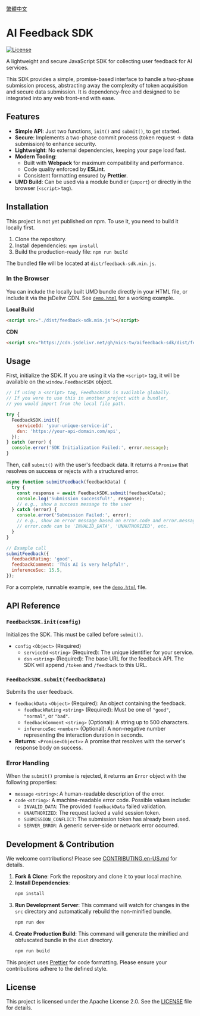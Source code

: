 [繁體中文](./README.md)

# AI Feedback SDK

[![License](https://img.shields.io/badge/License-Apache_2.0-blue.svg)](https://opensource.org/licenses/Apache-2.0)

A lightweight and secure JavaScript SDK for collecting user feedback for AI services.

This SDK provides a simple, promise-based interface to handle a two-phase submission process, abstracting away the complexity of token acquisition and secure data submission. It is dependency-free and designed to be integrated into any web front-end with ease.

## Features

- **Simple API**: Just two functions, `init()` and `submit()`, to get started.
- **Secure**: Implements a two-phase commit process (token request -> data submission) to enhance security.
- **Lightweight**: No external dependencies, keeping your page load fast.
- **Modern Tooling**:
  - Built with **Webpack** for maximum compatibility and performance.
  - Code quality enforced by **ESLint**.
  - Consistent formatting ensured by **Prettier**.
- **UMD Build**: Can be used via a module bundler (`import`) or directly in the browser (`<script>` tag).

## Installation

This project is not yet published on npm. To use it, you need to build it locally first.

1.  Clone the repository.
2.  Install dependencies: `npm install`
3.  Build the production-ready file: `npm run build`

The bundled file will be located at `dist/feedback-sdk.min.js`.

### In the Browser

You can include the locally built UMD bundle directly in your HTML file, or include it via the jsDelivr CDN. See [`demo.html`](./demo.html) for a working example.

**Local Build**
```html
<script src="./dist/feedback-sdk.min.js"></script>
```

**CDN**
```html
<script src="https://cdn.jsdelivr.net/gh/nics-tw/aifeedback-sdk/dist/feedback-sdk.min.js"></script>
```

## Usage

First, initialize the SDK. If you are using it via the `<script>` tag, it will be available on the `window.FeedbackSDK` object.

```javascript
// If using a <script> tag, FeedbackSDK is available globally.
// If you were to use this in another project with a bundler,
// you would import from the local file path.

try {
  FeedbackSDK.init({
    serviceId: 'your-unique-service-id',
    dsn: 'https://your-api-domain.com/api',
  });
} catch (error) {
  console.error('SDK Initialization Failed:', error.message);
}
```

Then, call `submit()` with the user's feedback data. It returns a `Promise` that resolves on success or rejects with a structured error.

```javascript
async function submitFeedback(feedbackData) {
  try {
    const response = await FeedbackSDK.submit(feedbackData);
    console.log('Submission successful!', response);
    // e.g., show a success message to the user
  } catch (error) {
    console.error('Submission Failed:', error);
    // e.g., show an error message based on error.code and error.message
    // error.code can be 'INVALID_DATA', 'UNAUTHORIZED', etc.
  }
}

// Example call
submitFeedback({
  feedbackRating: 'good',
  feedbackComment: 'This AI is very helpful!',
  inferenceSec: 15.5,
});
```

For a complete, runnable example, see the [`demo.html`](./demo.html) file.

## API Reference

### `FeedbackSDK.init(config)`

Initializes the SDK. This must be called before `submit()`.

- `config` `<Object>` (Required)
  - `serviceId` `<string>` (Required): The unique identifier for your service.
  - `dsn` `<string>` (Required): The base URL for the feedback API. The SDK will append `/token` and `/feedback` to this URL.

### `FeedbackSDK.submit(feedbackData)`

Submits the user feedback.

- `feedbackData` `<Object>` (Required): An object containing the feedback.
  - `feedbackRating` `<string>` (Required): Must be one of `"good"`, `"normal"`, or `"bad"`.
  - `feedbackComment` `<string>` (Optional): A string up to 500 characters.
  - `inferenceSec` `<number>` (Optional): A non-negative number representing the interaction duration in seconds.
- **Returns**: `<Promise<Object>>` A promise that resolves with the server's response body on success.

### Error Handling

When the `submit()` promise is rejected, it returns an `Error` object with the following properties:

- `message` `<string>`: A human-readable description of the error.
- `code` `<string>`: A machine-readable error code. Possible values include:
  - `INVALID_DATA`: The provided `feedbackData` failed validation.
  - `UNAUTHORIZED`: The request lacked a valid session token.
  - `SUBMISSION_CONFLICT`: The submission token has already been used.
  - `SERVER_ERROR`: A generic server-side or network error occurred.

## Development & Contribution

We welcome contributions! Please see [CONTRIBUTING.en-US.md](./CONTRIBUTING.en-US.md) for details.

1.  **Fork & Clone**: Fork the repository and clone it to your local machine.
2.  **Install Dependencies**:
    ```bash
    npm install
    ```
3.  **Run Development Server**:
    This command will watch for changes in the `src` directory and automatically rebuild the non-minified bundle.
    ```bash
    npm run dev
    ```
4.  **Create Production Build**:
    This command will generate the minified and obfuscated bundle in the `dist` directory.
    ```bash
    npm run build
    ```

This project uses [Prettier](https://prettier.io/) for code formatting. Please ensure your contributions adhere to the defined style.

## License

This project is licensed under the Apache License 2.0. See the [LICENSE](./LICENSE) file for details.
